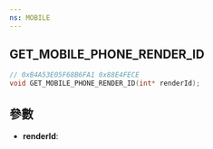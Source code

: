 ```yaml
---
ns: MOBILE
---
```

## GET_MOBILE_PHONE_RENDER_ID

```c
// 0xB4A53E05F68B6FA1 0x88E4FECE
void GET_MOBILE_PHONE_RENDER_ID(int* renderId);
```


## 參數
* **renderId**: 

